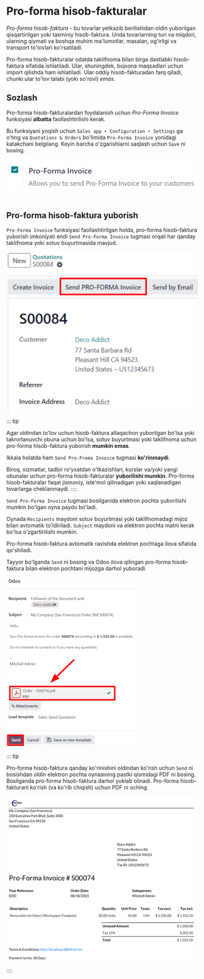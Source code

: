 # Pro-forma hisob-fakturalar

*Pro-forma hisob-faktura* - bu tovarlar yetkazib berilishidan oldin yuborilgan qisqartirilgan yoki taxminiy hisob-faktura. Unda tovarlarning turi va miqdori, ularning qiymati va boshqa muhim ma'lumotlar, masalan, og'irligi va transport to'lovlari ko'rsatiladi.

Pro-forma hisob-fakturalar odatda taklifnoma bilan birga dastlabki hisob-faktura sifatida ishlatiladi. Ular, shuningdek, bojxona maqsadlari uchun import qilishda ham ishlatiladi. Ular oddiy hisob-fakturadan farq qiladi, chunki ular to'lov talabi (yoki so'rovi) *emas*.

## Sozlash

Pro-forma hisob-fakturalardan foydalanish uchun *Pro-Forma Invoice* funksiyasi **albatta** faollashtirilishi kerak.

Bu funksiyani yoqish uchun `Sales app ‣ Configuration ‣ Settings` ga o'ting va `Quotations & Orders` bo'limida `Pro-Forma Invoice` yonidagi katakchani belgilang. Keyin barcha o'zgarishlarni saqlash uchun `Save` ni bosing.

![Odoo Sales dasturidagi Pro-Forma Invoice funksiyasi sozlamasi.](proforma/pro-forma-setting.png)

## Pro-forma hisob-faktura yuborish

`Pro-Forma Invoice` funksiyasi faollashtirilgan holda, pro-forma hisob-faktura yuborish imkoniyati endi `Send Pro-Forma Invoice` tugmasi orqali har qanday taklifnoma yoki sotuv buyurtmasida mavjud.

![Odoo Sales dasturidagi oddiy sotuv buyurtmasidagi Send Pro-Forma Invoice tugmasi.](proforma/send-pro-forma-invoice-button.png)

::: tip

Agar oldindan to'lov uchun hisob-faktura allaqachon yuborilgan bo'lsa yoki takrorlanuvchi obuna uchun bo'lsa, sotuv buyurtmasi yoki taklifnoma uchun pro-forma hisob-faktura yuborish **mumkin emas**.

Ikkala holatda ham `Send Pro-Froma Invoice` tugmasi **ko'rinmaydi**.

Biroq, xizmatlar, tadbir ro'yxatdan o'tkazishlari, kurslar va/yoki yangi obunalar uchun pro-forma hisob-fakturalar **yuborilishi mumkin**. Pro-forma hisob-fakturalar faqat jismoniy, iste'mol qilinadigan yoki saqlanadigan tovarlarga cheklanmaydi.
::::

`Send Pro-Forma Invoice` tugmasi bosilganida elektron pochta yuborilishi mumkin bo'lgan oyna paydo bo'ladi.

Oynada `Recipients` maydoni sotuv buyurtmasi yoki taklifnomadagi mijoz bilan avtomatik to'ldiriladi. `Subject` maydoni va elektron pochta matni kerak bo'lsa o'zgartirilishi mumkin.

Pro-forma hisob-faktura avtomatik ravishda elektron pochtaga ilova sifatida qo'shiladi.

Tayyor bo'lganda `Send` ni bosing va Odoo ilova qilingan pro-forma hisob-faktura bilan elektron pochtani mijozga darhol yuboradi.

![Odoo Sales dasturida pro-forma hisob-faktura ilova qilingan elektron pochta oynasi.](proforma/pro-forma-email-message-pop-up.png)

::: tip

Pro-forma hisob-faktura qanday ko'rinishini oldindan ko'rish uchun `Send` ni bosishdan *oldin* elektron pochta oynasining pastki qismidagi PDF ni bosing. Bosilganda pro-forma hisob-faktura darhol yuklab olinadi. Pro-forma hisob-fakturani ko'rish (va ko'rib chiqish) uchun PDF ni oching.

![Odoo Sales dasturidagi namunaviy pro-forma hisob-faktura PDF.](proforma/pro-forma-pdf.png)
::::
